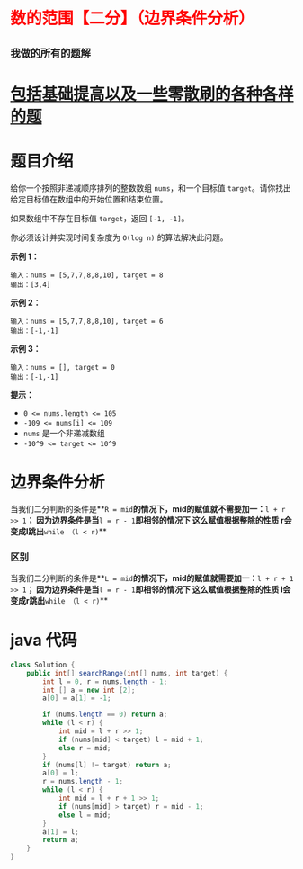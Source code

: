 # <font color='red'>数的范围【二分】（边界条件分析）</font>

## **`我做的所有的题解`**

# [包括基础提高以及一些零散刷的各种各样的题](https://www.acwing.com/blog/content/33005/) 

# 题目介绍

给你一个按照非递减顺序排列的整数数组 `nums`，和一个目标值 `target`。请你找出给定目标值在数组中的开始位置和结束位置。

如果数组中不存在目标值 `target`，返回 `[-1, -1]`。

你必须设计并实现时间复杂度为 `O(log n)` 的算法解决此问题。

 

**示例 1：**

```
输入：nums = [5,7,7,8,8,10], target = 8
输出：[3,4]
```

**示例 2：**

```
输入：nums = [5,7,7,8,8,10], target = 6
输出：[-1,-1]
```

**示例 3：**

```
输入：nums = [], target = 0
输出：[-1,-1]
```

 

**提示：**

- `0 <= nums.length <= 105`
- `-109 <= nums[i] <= 109`
- `nums` 是一个非递减数组
- `-10^9 <= target <= 10^9`
  
  

# 边界条件分析

当我们二分判断的条件是**`R = mid`**的情况下，mid的赋值就不需要加一：**`l + r >> 1`**；
因为边界条件是当**`l = r - 1`**即相邻的情况下 这么赋值根据整除的性质 r会变成l跳出**`while （l < r)`**



### 区别

当我们二分判断的条件是**`L = mid`**的情况下，mid的赋值就需要加一：**`l + r + 1 >> 1`**；
因为边界条件是当**`l = r - 1`**即相邻的情况下 这么赋值根据整除的性质 l会变成r跳出**`while （l < r)`**



# java 代码

```java
class Solution {
    public int[] searchRange(int[] nums, int target) {
        int l = 0, r = nums.length - 1;
        int [] a = new int [2];
        a[0] = a[1] = -1;

        if (nums.length == 0) return a;
        while (l < r) {
            int mid = l + r >> 1;
            if (nums[mid] < target) l = mid + 1;
            else r = mid;
        }
        if (nums[l] != target) return a;
        a[0] = l;
        r = nums.length - 1;
        while (l < r) {
            int mid = l + r + 1 >> 1;
            if (nums[mid] > target) r = mid - 1;
            else l = mid;
        }
        a[1] = l;
        return a;
    }
}
```

